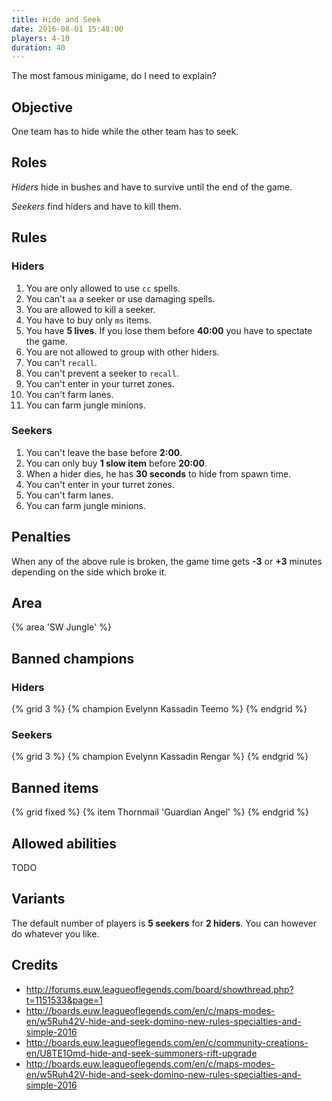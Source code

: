 ```yaml
---
title: Hide and Seek
date: 2016-08-01 15:48:00
players: 4-10
duration: 40
---
```


The most famous minigame, do I need to explain?

<!-- more -->

## Objective

One team has to hide while the other team has to seek.

## Roles

*Hiders* hide in bushes and have to survive until the end of the game.

*Seekers* find hiders and have to kill them.

## Rules

### Hiders

1. You are only allowed to use `cc` spells.
2. You can't `aa` a seeker or use damaging spells.
3. You are allowed to kill a seeker.
4. You have to buy only `ms` items.
5. You have **5 lives**. If you lose them before **40:00** you have to spectate the game.
6. You are not allowed to group with other hiders.
7. You can't `recall`.
8. You can't prevent a seeker to `recall`.
9. You can't enter in your turret zones.
10. You can't farm lanes.
11. You can farm jungle minions.

### Seekers

1. You can't leave the base before **2:00**.
2. You can only buy **1 slow item** before **20:00**.
3. When a hider dies, he has **30 seconds** to hide from spawn time.
4. You can't enter in your turret zones.
5. You can't farm lanes.
6. You can farm jungle minions.

## Penalties

When any of the above rule is broken, the game time gets **-3** or **+3** minutes depending on the side which broke it.

## Area

{% area 'SW Jungle' %}

## Banned champions

### Hiders

{% grid 3 %}
{% champion Evelynn Kassadin Teemo %}
{% endgrid %}

### Seekers

{% grid 3 %}
{% champion Evelynn Kassadin Rengar %}
{% endgrid %}

## Banned items

{% grid fixed %}
{% item Thornmail 'Guardian Angel' %}
{% endgrid %}

## Allowed abilities

TODO

## Variants

The default number of players is **5 seekers** for **2 hiders**. You can however do whatever you like.

## Credits

- http://forums.euw.leagueoflegends.com/board/showthread.php?t=1151533&page=1
- http://boards.euw.leagueoflegends.com/en/c/maps-modes-en/w5Ruh42V-hide-and-seek-domino-new-rules-specialties-and-simple-2016
- http://boards.euw.leagueoflegends.com/en/c/community-creations-en/U8TE1Omd-hide-and-seek-summoners-rift-upgrade
- http://boards.euw.leagueoflegends.com/en/c/maps-modes-en/w5Ruh42V-hide-and-seek-domino-new-rules-specialties-and-simple-2016
